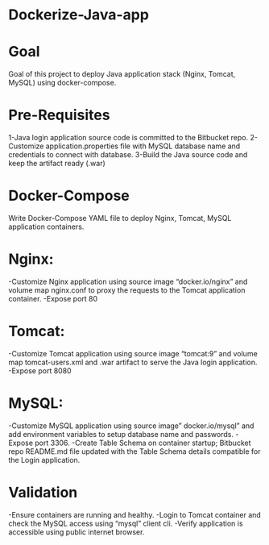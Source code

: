 # Dockerize-Java-app
# Goal
Goal of this project to deploy Java application stack (Nginx, Tomcat, MySQL) using docker-compose.

# Pre-Requisites
1-Java login application source code is committed to the Bitbucket repo.
2-Customize application.properties file with MySQL database name and credentials to connect with database.
3-Build the Java source code and keep the artifact ready (.war)

# Docker-Compose
Write Docker-Compose YAML file to deploy Nginx, Tomcat, MySQL application  containers.

# Nginx:

-Customize Nginx application using source image “docker.io/nginx” and volume map nginx.conf to proxy the requests to the Tomcat application container.
-Expose port 80
# Tomcat:

-Customize Tomcat application using source image “tomcat:9” and volume map tomcat-users.xml and .war artifact to serve the Java login application.
-Expose port 8080

# MySQL:

-Customize MySQL application using source image” docker.io/mysql” and add environment variables to setup database name and passwords.
-Expose port 3306.
-Create Table Schema on container startup;  Bitbucket repo README.md file updated with the Table Schema details compatible for the Login application.

# Validation

-Ensure containers are running and healthy.
-Login to Tomcat container and check the MySQL access using “mysql” client cli.
-Verify application is accessible using public internet browser.

